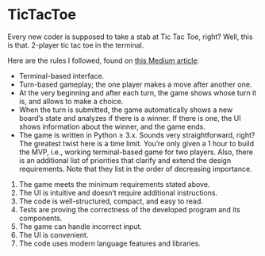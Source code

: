 # TicTacToe
Every new coder is supposed to take a stab at Tic Tac Toe, right? Well, this is that. 2-player tic tac toe in the terminal. 

Here are the rules I followed, found on [this Medium article](https://medium.com/hackernoon/how-to-fail-a-coding-interview-8d02cb70225f):
- Terminal-based interface.
- Turn-based gameplay; the one player makes a move after another one.
- At the very beginning and after each turn, the game shows whose turn it is, and allows to make a choice.
- When the turn is submitted, the game automatically shows a new board’s state and analyzes if there is a winner. If there is one, the UI shows information about the winner, and the game ends.
- The game is written in Python ≥ 3.x.
Sounds very straightforward, right? The greatest twist here is a time limit. You’re only given a 1 hour to build the MVP, i.e., working terminal-based game for two players. Also, there is an additional list of priorities that clarify and extend the design requirements. Note that they list in the order of decreasing importance.
1. The game meets the minimum requirements stated above.
2. The UI is intuitive and doesn’t require additional instructions.
3. The code is well-structured, compact, and easy to read.
4. Tests are proving the correctness of the developed program and its components.
5. The game can handle incorrect input.
6. The UI is convenient.
7. The code uses modern language features and libraries.
